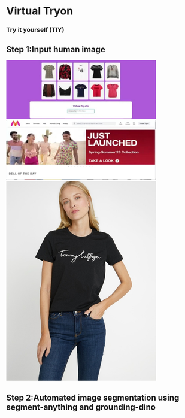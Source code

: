 <h1> Virtual Tryon</h1>
<h3>Try it yourself (TIY)</h3>

<h2>Step 1:Input human image</h2>

<img src="images\step 1.1.jpg" alt="Example Image" width="400"/>
<img src="images\step 1.2.jpg" alt="Example Image" width="400"/>
<img src="images\step 1.3.jpg" alt="Example Image" width="400"/>



<h2>Step 2:Automated image segmentation using segment-anything and grounding-dino</h2>

